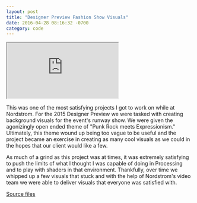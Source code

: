 ```yaml
---
layout: post
title: "Designer Preview Fashion Show Visuals"
date: 2016-04-28 08:16:32 -0700
category: code
---
```


<div class="embed-responsive embed-responsive-16by9">
  <iframe class="embed-responsive-item" src="https://www.youtube.com/embed/PDc3xtxEX2w" allowfullscreen></iframe>
</div>


This was one of the most satisfying projects I got to work on while at Nordstrom. For 
the 2015 Designer Preview we were tasked with creating background visuals for the event's runway 
show. We were given the agonizingly open ended theme of "Punk Rock meets Expressionism." Ultimately, 
this theme wound up being too vague to be useful and the project became an exercise in creating 
as many cool visuals as we could in the hopes that our client would like a few. 

As much of a grind as this project was at times, it was extremely satisfying to push the limits of 
what I thought I was capable of doing in Processing and to play with shaders in that environment. 
Thankfully, over time we whipped up a few visuals that stuck and with the help of Nordstrom's video team
we were able to deliver visuals that everyone was satisfied with. 

[Source files](https://github.com/thelastbaldwin/sketchbook/tree/master/2015_designer_preview)


